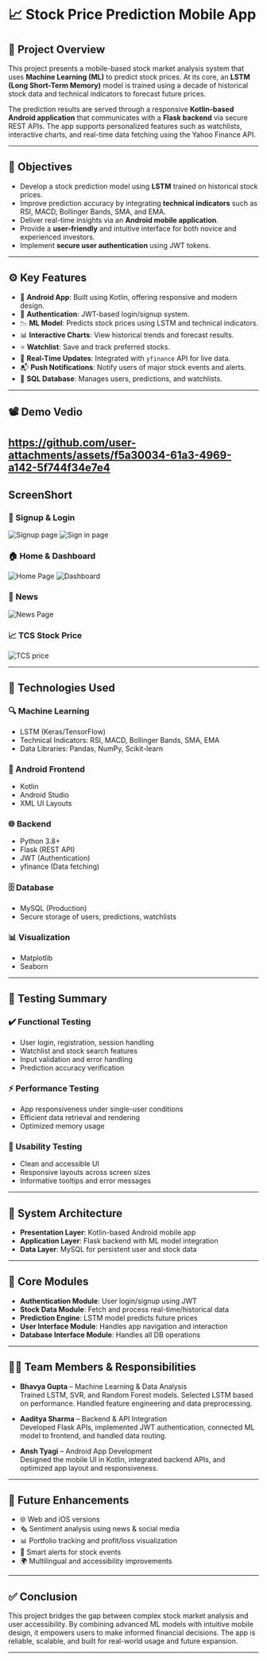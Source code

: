 # 📈 Stock Price Prediction Mobile App

## 🧠 Project Overview

This project presents a mobile-based stock market analysis system that uses **Machine Learning (ML)** to predict stock prices. At its core, an **LSTM (Long Short-Term Memory)** model is trained using a decade of historical stock data and technical indicators to forecast future prices. 

The prediction results are served through a responsive **Kotlin-based Android application** that communicates with a **Flask backend** via secure REST APIs. The app supports personalized features such as watchlists, interactive charts, and real-time data fetching using the Yahoo Finance API.

---

## 🎯 Objectives

- Develop a stock prediction model using **LSTM** trained on historical stock prices.
- Improve prediction accuracy by integrating **technical indicators** such as RSI, MACD, Bollinger Bands, SMA, and EMA.
- Deliver real-time insights via an **Android mobile application**.
- Provide a **user-friendly** and intuitive interface for both novice and experienced investors.
- Implement **secure user authentication** using JWT tokens.

---

## ⚙️ Key Features

- 📲 **Android App**: Built using Kotlin, offering responsive and modern design.
- 🔐 **Authentication**: JWT-based login/signup system.
- 📉 **ML Model**: Predicts stock prices using LSTM and technical indicators.
- 📊 **Interactive Charts**: View historical trends and forecast results.
- ⭐ **Watchlist**: Save and track preferred stocks.
- 🔄 **Real-Time Updates**: Integrated with `yfinance` API for live data.
- 📬 **Push Notifications**: Notify users of major stock events and alerts.
- 💾 **SQL Database**: Manages users, predictions, and watchlists.

---

## 📽️ Demo Vedio
https://github.com/user-attachments/assets/f5a30034-61a3-4969-a142-5f744f34e7e4
---
## ScreenShort
### 🔐 Signup & Login
![Signup page](https://github.com/user-attachments/assets/38c42cff-0c5f-4090-b01c-170807fae192)
![Sign in page](https://github.com/user-attachments/assets/fb1feb19-ac1b-4f0b-ab83-22b68ba1167f)

### 🏠 Home & Dashboard
![Home Page](https://github.com/user-attachments/assets/88cc1a52-d0b7-4d16-985e-690d9166eee5)
![Dashboard](https://github.com/user-attachments/assets/0c9086f0-1b57-4d04-9020-e418cd5ad4d5)

### 📰 News 
![News Page](https://github.com/user-attachments/assets/cff0789a-7c28-4cdf-a1ec-f67d1dea0811)

### 📈 TCS Stock Price 
![TCS price](https://github.com/user-attachments/assets/68b34e93-72d8-40c9-9293-ed0c26481ab9)

---

## 🧠 Technologies Used

### 🔍 Machine Learning
- LSTM (Keras/TensorFlow)
- Technical Indicators: RSI, MACD, Bollinger Bands, SMA, EMA
- Data Libraries: Pandas, NumPy, Scikit-learn

### 📱 Android Frontend
- Kotlin
- Android Studio
- XML UI Layouts

### 🌐 Backend
- Python 3.8+
- Flask (REST API)
- JWT (Authentication)
- yfinance (Data fetching)

### 🗄️ Database
- MySQL (Production)
- Secure storage of users, predictions, watchlists

### 📊 Visualization
- Matplotlib
- Seaborn

---

## 🧪 Testing Summary

### ✔️ Functional Testing
- User login, registration, session handling
- Watchlist and stock search features
- Input validation and error handling
- Prediction accuracy verification

### ⚡ Performance Testing
- App responsiveness under single-user conditions
- Efficient data retrieval and rendering
- Optimized memory usage

### 🔧 Usability Testing
- Clean and accessible UI
- Responsive layouts across screen sizes
- Informative tooltips and error messages

---

## 🧩 System Architecture

- **Presentation Layer**: Kotlin-based Android mobile app
- **Application Layer**: Flask backend with ML model integration
- **Data Layer**: MySQL for persistent user and stock data

---

## 🧱 Core Modules

- **Authentication Module**: User login/signup using JWT
- **Stock Data Module**: Fetch and process real-time/historical data
- **Prediction Engine**: LSTM model predicts future prices
- **User Interface Module**: Handles app navigation and interaction
- **Database Interface Module**: Handles all DB operations

---

## 👨‍💻 Team Members & Responsibilities

- **Bhavya Gupta** – Machine Learning & Data Analysis  
  Trained LSTM, SVR, and Random Forest models. Selected LSTM based on performance. Handled feature engineering and data preprocessing.

- **Aaditya Sharma** – Backend & API Integration  
  Developed Flask APIs, implemented JWT authentication, connected ML model to frontend, and handled data routing.

- **Ansh Tyagi** – Android App Development  
  Designed the mobile UI in Kotlin, integrated backend APIs, and optimized app layout and responsiveness.

---

## 🚀 Future Enhancements

- 🌐 Web and iOS versions
- 🗞️ Sentiment analysis using news & social media
- 📊 Portfolio tracking and profit/loss visualization
- 🔔 Smart alerts for stock events
- 🌍 Multilingual and accessibility improvements

---

## ✅ Conclusion

This project bridges the gap between complex stock market analysis and user accessibility. By combining advanced ML models with intuitive mobile design, it empowers users to make informed financial decisions. The app is reliable, scalable, and built for real-world usage and future expansion.

---
